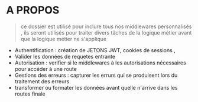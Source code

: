 # A PROPOS 

> ce dossier est utilisé pour inclure tous nos middlewares personnalisés , ils seront utilisés pour traiter divers tâches de la logique métier avant que la logique métier ne s'applique 

- Authentification : création de JETONS JWT, cookies de sessions , 
- Valider les données de requetes entrante 
- Autorisation : verifier si le middlewares à les autorisations nécessaires pour accéder à une route 
- Gestions des erreurs : capturer les errurs qui se produisent lors du traitement des erreurs 
- transformer ou formater les données avant quelle n'arrive dans les routes finale 


